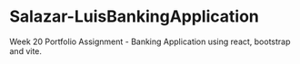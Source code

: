 # Salazar-LuisBankingApplication
Week 20 Portfolio Assignment - Banking Application using react, bootstrap and vite.
